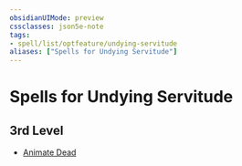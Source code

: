 ```yaml
---
obsidianUIMode: preview
cssclasses: json5e-note
tags:
- spell/list/optfeature/undying-servitude
aliases: ["Spells for Undying Servitude"]
---
```

# Spells for Undying Servitude

## 3rd Level

- [Animate Dead](animate-dead "PHB")